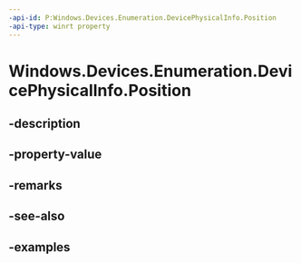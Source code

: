 ```yaml
---
-api-id: P:Windows.Devices.Enumeration.DevicePhysicalInfo.Position
-api-type: winrt property
---
```


<!-- Property syntax.
public Vector3 Position { get; }
-->

# Windows.Devices.Enumeration.DevicePhysicalInfo.Position

## -description

## -property-value

## -remarks

## -see-also

## -examples

